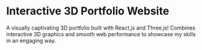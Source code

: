 # Interactive 3D Portfolio Website

A visually captivating 3D portfolio built with React.js and Three.js! Combines interactive 3D graphics and smooth web performance to showcase my skills in an engaging way.
